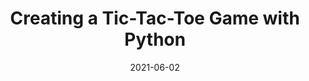 ---
categories:
- Software Testing
date: '2021-06-02'
title: Creating a Tic-Tac-Toe Game with Python
---
